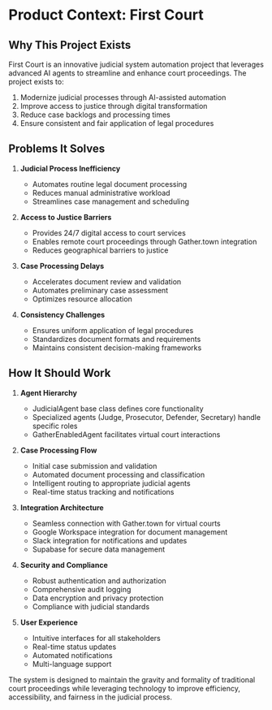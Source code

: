 # Product Context: First Court

## Why This Project Exists

First Court is an innovative judicial system automation project that leverages advanced AI agents to streamline and enhance court proceedings. The project exists to:

1. Modernize judicial processes through AI-assisted automation
2. Improve access to justice through digital transformation
3. Reduce case backlogs and processing times
4. Ensure consistent and fair application of legal procedures

## Problems It Solves

1. **Judicial Process Inefficiency**
   - Automates routine legal document processing
   - Reduces manual administrative workload
   - Streamlines case management and scheduling

2. **Access to Justice Barriers**
   - Provides 24/7 digital access to court services
   - Enables remote court proceedings through Gather.town integration
   - Reduces geographical barriers to justice

3. **Case Processing Delays**
   - Accelerates document review and validation
   - Automates preliminary case assessment
   - Optimizes resource allocation

4. **Consistency Challenges**
   - Ensures uniform application of legal procedures
   - Standardizes document formats and requirements
   - Maintains consistent decision-making frameworks

## How It Should Work

1. **Agent Hierarchy**
   - JudicialAgent base class defines core functionality
   - Specialized agents (Judge, Prosecutor, Defender, Secretary) handle specific roles
   - GatherEnabledAgent facilitates virtual court interactions

2. **Case Processing Flow**
   - Initial case submission and validation
   - Automated document processing and classification
   - Intelligent routing to appropriate judicial agents
   - Real-time status tracking and notifications

3. **Integration Architecture**
   - Seamless connection with Gather.town for virtual courts
   - Google Workspace integration for document management
   - Slack integration for notifications and updates
   - Supabase for secure data management

4. **Security and Compliance**
   - Robust authentication and authorization
   - Comprehensive audit logging
   - Data encryption and privacy protection
   - Compliance with judicial standards

5. **User Experience**
   - Intuitive interfaces for all stakeholders
   - Real-time status updates
   - Automated notifications
   - Multi-language support

The system is designed to maintain the gravity and formality of traditional court proceedings while leveraging technology to improve efficiency, accessibility, and fairness in the judicial process.
